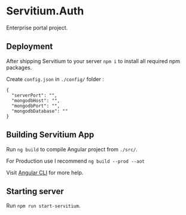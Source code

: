 # Servitium.Auth

Enterprise portal project.

## Deployment

After shipping Servitium to your server `npm i` to install all required npm packages.

Create `config.json` in `./config/` folder :

```$xslt
{
  "serverPort": "",
  "mongodbHost": "",
  "mongodbPort": "",
  "mongodbDatabase": ""
}
```

## Building Servitium App

Run `ng build` to compile Angular project from `./src/`. 

For Production use I recommend `ng build --prod --aot`

Visit [Angular CLI](https://github.com/angular/angular-cli) for more help.

## Starting server

Run `npm run start-servitium`.


